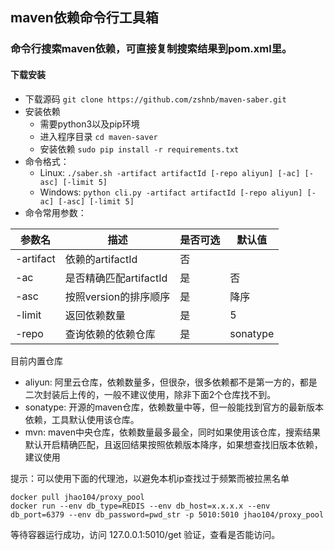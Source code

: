 ## maven依赖命令行工具箱
### 命令行搜索maven依赖，可直接复制搜索结果到pom.xml里。
#### 下载安装
- 下载源码 `git clone https://github.com/zshnb/maven-saber.git`
- 安装依赖
  - 需要python3以及pip环境
  - 进入程序目录 `cd maven-saver`
  - 安装依赖 `sudo pip install -r requirements.txt`
- 命令格式：
  - Linux: `./saber.sh -artifact artifactId [-repo aliyun] [-ac] [-asc] [-limit 5]`
  - Windows: `python cli.py -artifact artifactId [-repo aliyun] [-ac] [-asc] [-limit 5]`
- 命令常用参数：

参数名|描述|是否可选|默认值
-----|---|-------|----
-artifact|依赖的artifactId|否|
-ac|是否精确匹配artifactId|是|否|模糊
-asc|按照version的排序顺序|是|降序
-limit|返回依赖数量|是|5
-repo|查询依赖的依赖仓库|是|sonatype

目前内置仓库
- aliyun: 阿里云仓库，依赖数量多，但很杂，很多依赖都不是第一方的，都是二次封装后上传的，一般不建议使用，除非下面2个仓库找不到。
- sonatype: 开源的maven仓库，依赖数量中等，但一般能找到官方的最新版本依赖，工具默认使用该仓库。
- mvn: maven中央仓库，依赖数量最多最全，同时如果使用该仓库，搜索结果默认开启精确匹配，且返回结果按照依赖版本降序，如果想查找旧版本依赖，建议使用

提示：可以使用下面的代理池，以避免本机ip查找过于频繁而被拉黑名单
```shell script
docker pull jhao104/proxy_pool
docker run --env db_type=REDIS --env db_host=x.x.x.x --env db_port=6379 --env db_password=pwd_str -p 5010:5010 jhao104/proxy_pool
```
等待容器运行成功，访问 127.0.0.1:5010/get 验证，查看是否能访问。

